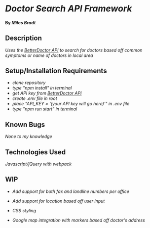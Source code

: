 # _Doctor Search API Framework_

#### By _**Miles Bradt**_

## Description

_Uses the [BetterDoctor API](https://developer.betterdoctor.com/) to search for doctors based off common symptoms or name of doctors in local area_

## Setup/Installation Requirements

* _clone repository_
* _type "npm install" in terminal_
* _get API key from [BetterDoctor API](https://developer.betterdoctor.com/)_
* _create .env file in root_
* _place "API_KEY = '(your API key will go here)'" in .env file_
* _type "npm run start" in terminal_

## Known Bugs

_None to my knowledge_

## Technologies Used

_Javascript/jQuery with webpack_

## WIP

* _Add support for both fax and landline numbers per office_

* _Add support for location based off user input_

* _CSS styling_

* _Google map integration with markers based off doctor's address_
